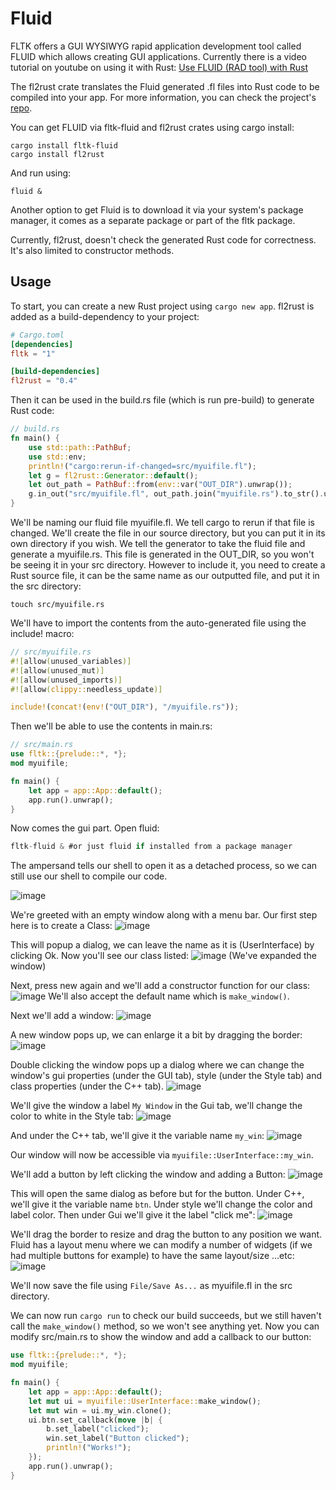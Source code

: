 # Fluid

FLTK offers a GUI WYSIWYG rapid application development tool called FLUID which allows creating GUI applications.
Currently there is a video tutorial on youtube on using it with Rust:
[Use FLUID (RAD tool) with Rust](https://www.youtube.com/watch?v=k_P0wG3-dNk)

The fl2rust crate translates the Fluid generated .fl files into Rust code to be compiled into your app.
For more information, you can check the project's [repo](https://github.com/MoAlyousef/fl2rust).

You can get FLUID via fltk-fluid and fl2rust crates using cargo install:
```
cargo install fltk-fluid
cargo install fl2rust
```
And run using:
```
fluid &
```
Another option to get Fluid is to download it via your system's package manager, it comes as a separate package or part of the fltk package.

Currently, fl2rust, doesn't check the generated Rust code for correctness. It's also limited to constructor methods.

## Usage
To start, you can create a new Rust project using `cargo new app`.
fl2rust is added as a build-dependency to your project:
```toml
# Cargo.toml
[dependencies]
fltk = "1"

[build-dependencies]
fl2rust = "0.4"
```

Then it can be used in the build.rs file (which is run pre-build) to generate Rust code:
```rust
// build.rs
fn main() {
    use std::path::PathBuf;
    use std::env;
    println!("cargo:rerun-if-changed=src/myuifile.fl");
    let g = fl2rust::Generator::default();
    let out_path = PathBuf::from(env::var("OUT_DIR").unwrap());
    g.in_out("src/myuifile.fl", out_path.join("myuifile.rs").to_str().unwrap()).expect("Failed to generate rust from fl file!");
}
```

We'll be naming our fluid file myuifile.fl. We tell cargo to rerun if that file is changed. We'll create the file in our source directory, but you can put it in its own directory if you wish. We tell the generator to take the fluid file and generate a myuifile.rs. This file is generated in the OUT_DIR, so you won't be seeing it in your src directory.
However to include it, you need to create a Rust source file, it can be the same name as our outputted file, and put it in the src directory:
```
touch src/myuifile.rs
```

We'll have to import the contents from the auto-generated file using the include! macro:
```rust
// src/myuifile.rs
#![allow(unused_variables)]
#![allow(unused_mut)]
#![allow(unused_imports)]
#![allow(clippy::needless_update)]

include!(concat!(env!("OUT_DIR"), "/myuifile.rs"));
```
Then we'll be able to use the contents in main.rs:
```rust
// src/main.rs
use fltk::{prelude::*, *};
mod myuifile;

fn main() {
    let app = app::App::default();
    app.run().unwrap();
}
```

Now comes the gui part. Open fluid:
```rust
fltk-fluid & #or just fluid if installed from a package manager
```
The ampersand tells our shell to open it as a detached process, so we can still use our shell to compile our code.

![image](https://user-images.githubusercontent.com/37966791/146925955-ac778726-1398-4ea2-8e46-a2f8fff89804.png)

We're greeted with an empty window along with a menu bar. Our first step here is to create a Class:
![image](https://user-images.githubusercontent.com/37966791/146926284-cd9f21ce-b4b1-4009-9766-32876a08de98.png)

This will popup a dialog, we can leave the name as it is (UserInterface) by clicking Ok. Now you'll see our class listed:
![image](https://user-images.githubusercontent.com/37966791/146926505-545f26c1-ac7d-4f10-94a9-2d0c16875d4e.png)
(We've expanded the window)

Next, press new again and we'll add a constructor function for our class:
![image](https://user-images.githubusercontent.com/37966791/146926749-9199bd23-0346-4286-993f-bfb7588ae420.png)
We'll also accept the default name which is `make_window()`.

Next we'll add a window:
![image](https://user-images.githubusercontent.com/37966791/146926970-769ad7a1-9d03-457a-91f7-d6a18e2ba3b0.png)

A new window pops up, we can enlarge it a bit by dragging the border:
![image](https://user-images.githubusercontent.com/37966791/146927099-ff014e0d-8ea0-4f90-a500-882eb7b49bb2.png)

Double clicking the window pops up a dialog where we can change the window's gui properties (under the GUI tab), style (under the Style tab) and class properties (under the C++ tab).
![image](https://user-images.githubusercontent.com/37966791/146927520-c2ee18b1-0d17-43cd-93eb-edbf725ddf6c.png)

We'll give the window a label `My Window` in the Gui tab, we'll change the color to white in the Style tab:
![image](https://user-images.githubusercontent.com/37966791/146932899-6a4419ae-9c91-4b48-a363-d87c85b01778.png)

And under the C++ tab, we'll give it the variable name `my_win`:
![image](https://user-images.githubusercontent.com/37966791/146932794-7e1a2819-842d-45c7-88c8-be9fb728e805.png)

Our window will now be accessible via `myuifile::UserInterface::my_win`.

We'll add a button by left clicking the window and adding a Button:
![image](https://user-images.githubusercontent.com/37966791/146928089-ad0454de-252e-4e81-9079-db0ef5c67c8f.png)

This will open the same dialog as before but for the button. Under C++, we'll give it the variable name `btn`. Under style we'll change the color and label color. Then under Gui we'll give it the label "click me":
![image](https://user-images.githubusercontent.com/37966791/146928419-a1a96e03-5b90-4aaa-8f70-9b17f76f9b9f.png)

We'll drag the border to resize and drag the button to any position we want. Fluid has a layout menu where we can modify a number of widgets (if we had multiple buttons for example) to have the same layout/size ...etc:
![image](https://user-images.githubusercontent.com/37966791/146928654-43838e2a-aba8-4a24-8d70-1e25e1717c58.png)

We'll now save the file using `File/Save As...` as myuifile.fl in the src directory.

We can now run `cargo run` to check our build succeeds, but we still haven't call the `make_window()` method, so we won't see anything yet.
Now you can modify src/main.rs to show the window and add a callback to our button:
```rust
use fltk::{prelude::*, *};
mod myuifile;

fn main() {
    let app = app::App::default();
    let mut ui = myuifile::UserInterface::make_window();
    let mut win = ui.my_win.clone();
    ui.btn.set_callback(move |b| {
        b.set_label("clicked");
        win.set_label("Button clicked");
        println!("Works!");
    });
    app.run().unwrap();
}
```


